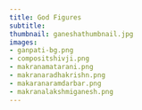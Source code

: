 ```yaml
---
title: God Figures
subtitle:
thumbnail: ganeshathumbnail.jpg
images:
- ganpati-bg.png
- compositshivji.png
- makranamatarani.png
- makranaradhakrishn.png
- makaranaramdarbar.png
- makranalakshmiganesh.png
---
```

